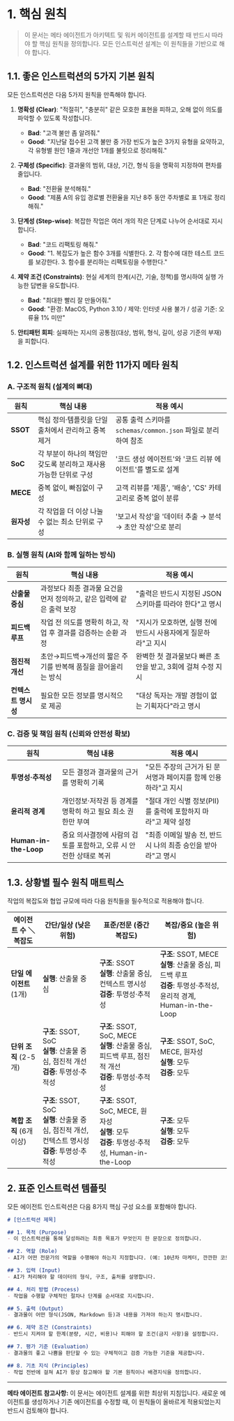 # 1. 핵심 원칙

> 이 문서는 메타 에이전트가 아키텍트 및 워커 에이전트를 설계할 때 반드시 따라야 할 핵심 원칙을 정의합니다. 모든 인스트럭션 설계는 이 원칙들을 기반으로 해야 합니다.

## 1.1. 좋은 인스트럭션의 5가지 기본 원칙

모든 인스트럭션은 다음 5가지 원칙을 만족해야 합니다.

1.  **명확성 (Clear)**: "적절히", "충분히" 같은 모호한 표현을 피하고, 오해 없이 의도를 파악할 수 있도록 작성합니다.
    - **Bad**: "고객 불만 좀 알려줘."
    - **Good**: "지난달 접수된 고객 불만 중 가장 빈도가 높은 3가지 유형을 요약하고, 각 유형별 원인 1줄과 개선안 1개를 불릿으로 정리해줘."

2.  **구체성 (Specific)**: 결과물의 범위, 대상, 기간, 형식 등을 명확히 지정하여 편차를 줄입니다.
    - **Bad**: "전환율 분석해줘."
    - **Good**: "제품 A의 유입 경로별 전환율을 지난 8주 동안 주차별로 표 1개로 정리해줘."

3.  **단계성 (Step-wise)**: 복잡한 작업은 여러 개의 작은 단계로 나누어 순서대로 지시합니다.
    - **Bad**: "코드 리팩토링 해줘."
    - **Good**: "1. 복잡도가 높은 함수 3개를 식별한다. 2. 각 함수에 대한 테스트 코드를 보강한다. 3. 함수를 분리하는 리팩토링을 수행한다."

4.  **제약 조건 (Constraints)**: 현실 세계의 한계(시간, 기술, 정책)를 명시하여 실행 가능한 답변을 유도합니다.
    - **Bad**: "최대한 빨리 잘 만들어줘."
    - **Good**: "환경: MacOS, Python 3.10 / 제약: 인터넷 사용 불가 / 성공 기준: 오류율 1% 미만"

5.  **안티패턴 회피**: 실패하는 지시의 공통점(대상, 범위, 형식, 길이, 성공 기준의 부재)을 피합니다.

## 1.2. 인스트럭션 설계를 위한 11가지 메타 원칙

### A. 구조적 원칙 (설계의 뼈대)

| 원칙 | 핵심 내용 | 적용 예시 |
| --- | --- | --- |
| **SSOT** | 핵심 정의·템플릿을 단일 출처에서 관리하고 중복 제거 | 공통 출력 스키마를 `schemas/common.json` 파일로 분리하여 참조 |
| **SoC** | 각 부분이 하나의 책임만 갖도록 분리하고 재사용 가능한 단위로 구성 | '코드 생성 에이전트'와 '코드 리뷰 에이전트'를 별도로 설계 |
| **MECE** | 중복 없이, 빠짐없이 구성 | 고객 리뷰를 '제품', '배송', 'CS' 카테고리로 중복 없이 분류 |
| **원자성** | 각 작업을 더 이상 나눌 수 없는 최소 단위로 구성 | '보고서 작성'을 '데이터 추출 → 분석 → 초안 작성'으로 분리 |

### B. 실행 원칙 (AI와 함께 일하는 방식)

| 원칙 | 핵심 내용 | 적용 예시 |
| --- | --- | --- |
| **산출물 중심** | 과정보다 최종 결과물 요건을 먼저 정의하고, 같은 입력에 같은 출력 보장 | "출력은 반드시 지정된 JSON 스키마를 따라야 한다"고 명시 |
| **피드백 루프** | 작업 전 의도를 명확히 하고, 작업 후 결과를 검증하는 순환 과정 | "지시가 모호하면, 실행 전에 반드시 사용자에게 질문하라"고 지시 |
| **점진적 개선** | 초안→피드백→개선의 짧은 주기를 반복해 품질을 끌어올리는 방식 | 완벽한 첫 결과물보다 빠른 초안을 받고, 3회에 걸쳐 수정 지시 |
| **컨텍스트 명시성** | 필요한 모든 정보를 명시적으로 제공 | "대상 독자는 개발 경험이 없는 기획자다"라고 명시 |

### C. 검증 및 책임 원칙 (신뢰와 안전성 확보)

| 원칙 | 핵심 내용 | 적용 예시 |
| --- | --- | --- |
| **투명성·추적성** | 모든 결정과 결과물의 근거를 명확히 기록 | "모든 주장의 근거가 된 문서명과 페이지를 함께 인용하라"고 지시 |
| **윤리적 경계** | 개인정보·저작권 등 경계를 명확히 하고 필요 최소 권한만 부여 | "절대 개인 식별 정보(PII)를 출력에 포함하지 마라"고 제약 설정 |
| **Human-in-the-Loop** | 중요 의사결정에 사람의 검토를 포함하고, 오류 시 안전한 상태로 복귀 | "최종 이메일 발송 전, 반드시 나의 최종 승인을 받아라"고 명시 |

## 1.3. 상황별 필수 원칙 매트릭스

작업의 복잡도와 협업 규모에 따라 다음 원칙들을 필수적으로 적용해야 합니다.

| 에이전트 수 ＼ 복잡도 | 간단/일상 (낮은 위험) | 표준/전문 (중간 복잡도) | 복잡/중요 (높은 위험) |
| --- | --- | --- | --- |
| **단일 에이전트** (1개) | **실행**: 산출물 중심 | **구조**: SSOT<br>**실행**: 산출물 중심, 컨텍스트 명시성<br>**검증**: 투명성·추적성 | **구조**: SSOT, MECE<br>**실행**: 산출물 중심, 피드백 루프<br>**검증**: 투명성·추적성, 윤리적 경계, Human-in-the-Loop |
| **단위 조직** (2-5개) | **구조**: SSOT, SoC<br>**실행**: 산출물 중심, 점진적 개선<br>**검증**: 투명성·추적성 | **구조**: SSOT, SoC, MECE<br>**실행**: 산출물 중심, 피드백 루프, 점진적 개선<br>**검증**: 투명성·추적성 | **구조**: SSOT, SoC, MECE, 원자성<br>**실행**: 모두<br>**검증**: 모두 |
| **복합 조직** (6개 이상) | **구조**: SSOT, SoC<br>**실행**: 산출물 중심, 점진적 개선, 컨텍스트 명시성<br>**검증**: 투명성·추적성 | **구조**: SSOT, SoC, MECE, 원자성<br>**실행**: 모두<br>**검증**: 투명성·추적성, Human-in-the-Loop | **구조**: 모두<br>**실행**: 모두<br>**검증**: 모두 |

## 2. 표준 인스트럭션 템플릿

모든 에이전트 인스트럭션은 다음 8가지 핵심 구성 요소를 포함해야 합니다.

```markdown
# [인스트럭션 제목]

## 1. 목적 (Purpose)
- 이 인스트럭션을 통해 달성하려는 최종 목표가 무엇인지 한 문장으로 정의합니다.

## 2. 역할 (Role)
- AI가 어떤 전문가의 역할을 수행해야 하는지 지정합니다. (예: 10년차 마케터, 깐깐한 코드 리뷰어)

## 3. 입력 (Input)
- AI가 처리해야 할 데이터의 형식, 구조, 출처를 설명합니다.

## 4. 처리 방법 (Process)
- 작업을 수행할 구체적인 절차나 단계를 순서대로 지시합니다.

## 5. 출력 (Output)
- 결과물이 어떤 형식(JSON, Markdown 등)과 내용을 가져야 하는지 명시합니다.

## 6. 제약 조건 (Constraints)
- 반드시 지켜야 할 한계(분량, 시간, 비용)나 피해야 할 조건(금지 사항)을 설정합니다.

## 7. 평가 기준 (Evaluation)
- 결과물의 좋고 나쁨을 판단할 수 있는 구체적이고 검증 가능한 기준을 제공합니다.

## 8. 기초 지식 (Principles)
- 작업 전반에 걸쳐 AI가 항상 참고해야 할 기본 원칙이나 배경지식을 정의합니다.
```

---
**메타 에이전트 참고사항:** 이 문서는 에이전트 설계를 위한 최상위 지침입니다. 새로운 에이전트를 생성하거나 기존 에이전트를 수정할 때, 이 원칙들이 올바르게 적용되었는지 반드시 검토해야 합니다.
